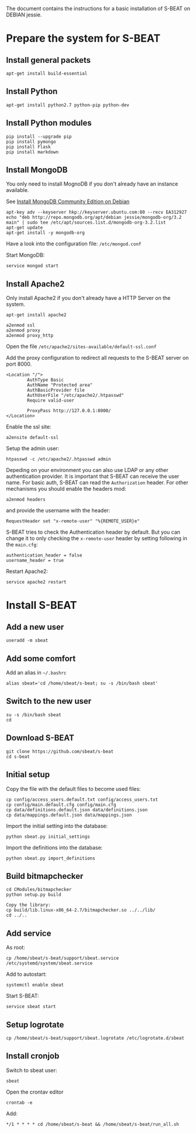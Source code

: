 The document contains the instructions for a basic installation of S-BEAT on DEBIAN jessie.

# Prepare the system for S-BEAT
## Install general packets

	apt-get install build-essential

## Install Python

	apt-get install python2.7 python-pip python-dev


## Install Python modules

	pip install --upgrade pip
	pip install pymongo
	pip install Flask
	pip install markdown


## Install MongoDB

You only need to install MognoDB if you don't already have an instance available.

See [Install MongoDB Community Edition on Debian](http://docs.mongodb.org/manual/tutorial/install-mongodb-on-debian/)

	
	apt-key adv --keyserver hkp://keyserver.ubuntu.com:80 --recv EA312927
	echo "deb http://repo.mongodb.org/apt/debian jessie/mongodb-org/3.2 main" | sudo tee /etc/apt/sources.list.d/mongodb-org-3.2.list
	apt-get update
	apt-get install -y mongodb-org

Have a look into the configuration file: `/etc/mongod.conf`

Start MongoDB:

	service mongod start

## Install Apache2

Only install Apache2 if you don't already have a HTTP Server on the system.

	apt-get install apache2

	a2enmod ssl
	a2enmod proxy
	a2enmod proxy_http
	

Open the file `/etc/apache2/sites-available/default-ssl.conf`

Add the proxy configuration to redirect all requests to the S-BEAT server on port 8000.

	<Location "/">
            AuthType Basic
            AuthName "Protected area"
            AuthBasicProvider file
            AuthUserFile "/etc/apache2/.htpasswd"
            Require valid-user

            ProxyPass http://127.0.0.1:8000/
    </Location>

Enable the ssl site:

	a2ensite default-ssl

Setup the admin user:

	htpasswd -c /etc/apache2/.htpasswd admin
	
Depeding on your environment you can also use LDAP or any other authentication provider.
It is important that S-BEAT can receive the user name. For basic auth, S-BEAT can read the `Authorization` header. For other mechanisms you should enable the headers mod:

	a2enmod headers

and provide the username with the header:

	RequestHeader set "x-remote-user" "%{REMOTE_USER}e"
	
S-BEAT tries to check the Authentication header by default. But you can change it to only checking the `x-remote-user` header by setting following in the `main.cfg`:

	authentication_header = false
    username_header = true

Restart Apache2:

	service apache2 restart


# Install S-BEAT

## Add a new user

	useradd -m sbeat

## Add some comfort

Add an alias in `~/.bashrc`

	alias sbeat='cd /home/sbeat/s-beat; su -s /bin/bash sbeat'


## Switch to the new user

	su -s /bin/bash sbeat
	cd

## Download S-BEAT

	git clone https://github.com/sbeat/s-beat
	cd s-beat



## Initial setup

Copy the file with the default files to become used files:

	cp config/access_users.default.txt config/access_users.txt
	cp config/main.default.cfg config/main.cfg
	cp data/definitions.default.json data/definitions.json
	cp data/mappings.default.json data/mappings.json

Import the initial setting into the database:

	python sbeat.py initial_settings
	
Import the definitions into the database:

	python sbeat.py import_definitions
	

## Build bitmapchecker

	cd CModules/bitmapchecker
	python setup.py build
	
	Copy the library:
	cp build/lib.linux-x86_64-2.7/bitmapchecker.so ../../lib/
	cd ../..
	
## Add service

As root:

	cp /home/sbeat/s-beat/support/sbeat.service /etc/systemd/system/sbeat.service
	
Add to autostart:
	
	systemctl enable sbeat

Start S-BEAT:
	
	service sbeat start

## Setup logrotate

	cp /home/sbeat/s-beat/support/sbeat.logrotate /etc/logrotate.d/sbeat


## Install cronjob
Switch to sbeat user:

	sbeat
	
Open the crontav editor

	crontab -e
	
Add:

	*/1 * * * * cd /home/sbeat/s-beat && /home/sbeat/s-beat/run_all.sh
	


